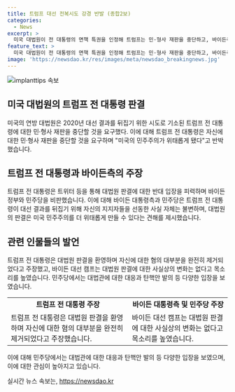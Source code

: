 ```yaml
---
title: 트럼프 대선 전복시도 강경 반발 (종합2보)
categories:
  - News
excerpt: >
  미국 대법원이 전 대통령의 면책 특권을 인정해 트럼프는 민·형사 재판을 중단하고, 바이든측과 민주당은 민주주의 위기를 경고하며 트럼프의 심판이 필요하다고 강조했다. 트럼프는 결정을 환영하고 바이든을 비난하며 지지자에게 선거자금 기부를 요청했고, 대법원 결정을 비판하는 목소리가 나오는 가운데, 민주당은 대법관에 대한 대응과 탄핵안을 발의할 의사를 밝히는 등 대법원의 결정에 대한 후속 조치를 모색하고 있다.
feature_text: >
  미국 대법원이 전 대통령의 면책 특권을 인정해 트럼프는 민·형사 재판을 중단하고, 바이든측과 민주당은 민주주의 위기를 경고하며 트럼프의 심판이 필요하다고 강조했다. 트럼프는 결정을 환영하고 바이든을 비난하며 지지자에게 선거자금 기부를 요청했고, 대법원 결정을 비판하는 목소리가 나오는 가운데, 민주당은 대법관에 대한 대응과 탄핵안을 발의할 의사를 밝히는 등 대법원의 결정에 대한 후속 조치를 모색하고 있다.
image: 'https://newsdao.kr/res/images/meta/newsdao_breakingnews.jpg'
---
```


<p><img src="https://newsdao.kr/res/images/meta/newsdao_breakingnews.jpg" alt="implanttips 속보" /></p>

<h2 data-ke-size="size26">미국 대법원의 트럼프 전 대통령 판결</h2>

<p data-ke-size="size16">미국의 연방 대법원은 2020년 대선 결과를 뒤집기 위한 시도로 기소된 트럼프 전 대통령에 대한 민·형사 재판을 중단할 것을 요구했다. 이에 대해 트럼프 전 대통령은 자신에 대한 민·형사 재판을 중단할 것을 요구하며 "미국의 민주주의가 위태롭게 됐다"고 반박했습니다.</p>

<h2 data-ke-size="size24">트럼프 전 대통령과 바이든측의 주장</h2>

<p data-ke-size="size16">트럼프 전 대통령은 트위터 등을 통해 대법원 판결에 대한 반대 입장을 피력하며 바이든 정부와 민주당을 비판했습니다. 이에 대해 바이든 대통령측과 민주당은 트럼프 전 대통령이 대선 결과를 뒤집기 위해 자신의 지지자들을 선동한 사실 자체는 불변하며, 대법원의 판결은 미국 민주주의를 더 위태롭게 만들 수 있다는 견해를 제시했습니다.</p>

<h2 data-ke-size="size24">관련 인물들의 발언</h2>

<p data-ke-size="size16">트럼프 전 대통령은 대법원 판결을 환영하며 자신에 대한 혐의 대부분을 완전히 제거되었다고 주장했고, 바이든 대선 캠프는 대법원 판결에 대한 사실상의 변화는 없다고 목소리를 높였습니다. 민주당에서는 대법관에 대한 대응과 탄핵안 발의 등 다양한 입장을 보였습니다.</p>

<table>
    <tr>
        <td style="text-align: center; height: 17px;"><b>트럼프 전 대통령 주장</b></td>
        <td style="text-align: center; height: 17px;"><b>바이든 대통령측 및 민주당 주장</b></td>
    </tr>
    <tr>
        <td>트럼프 전 대통령은 대법원 판결을 환영하며 자신에 대한 혐의 대부분을 완전히 제거되었다고 주장했습니다.</td>
        <td>바이든 대선 캠프는 대법원 판결에 대한 사실상의 변화는 없다고 목소리를 높였습니다.</td>
    </tr>
</table>

<p data-ke-size="size16">이에 대해 민주당에서는 대법관에 대한 대응과 탄핵안 발의 등 다양한 입장을 보였으며, 이에 대한 관심이 높아지고 있습니다.</p>
실시간 뉴스 속보는, <a href="https://newsdao.kr" rel="dofollow">https://newsdao.kr</a>


